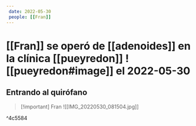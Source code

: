 ```yaml
---
 date: 2022-05-30
 people: [[Fran]]
---
```

# [[Fran]] se operó de [[adenoides]] en la clínica [[pueyredon]] ![[pueyredon#image]] el 2022-05-30
## Entrando al quirófano
 
> [!important] Fran
>![[IMG_20220530_081504.jpg]]

^4c5584

